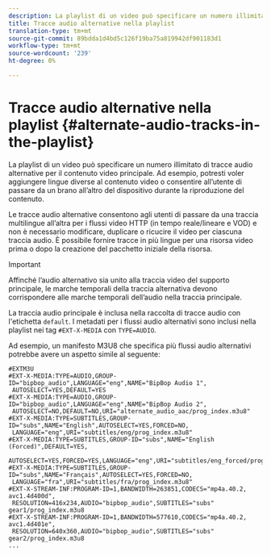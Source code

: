 ```yaml
---
description: La playlist di un video può specificare un numero illimitato di tracce audio alternative per il contenuto video principale. Ad esempio, potresti voler aggiungere lingue diverse al contenuto video o consentire all’utente di passare da un brano all’altro del dispositivo durante la riproduzione del contenuto.
title: Tracce audio alternative nella playlist
translation-type: tm+mt
source-git-commit: 89bdda1d4bd5c126f19ba75a819942df901183d1
workflow-type: tm+mt
source-wordcount: '239'
ht-degree: 0%

---
```



# Tracce audio alternative nella playlist {#alternate-audio-tracks-in-the-playlist}

La playlist di un video può specificare un numero illimitato di tracce audio alternative per il contenuto video principale. Ad esempio, potresti voler aggiungere lingue diverse al contenuto video o consentire all’utente di passare da un brano all’altro del dispositivo durante la riproduzione del contenuto.

Le tracce audio alternative consentono agli utenti di passare da una traccia multilingue all’altra per i flussi video HTTP (in tempo reale/lineare e VOD) e non è necessario modificare, duplicare o ricucire il video per ciascuna traccia audio. È possibile fornire tracce in più lingue per una risorsa video prima o dopo la creazione del pacchetto iniziale della risorsa.

>[!IMPORTANT]
>
>Affinché l’audio alternativo sia unito alla traccia video del supporto principale, le marche temporali della traccia alternativa devono corrispondere alle marche temporali dell’audio nella traccia principale.

La traccia audio principale è inclusa nella raccolta di tracce audio con l&#39;etichetta `default`. I metadati per i flussi audio alternativi sono inclusi nella playlist nei tag `#EXT-X-MEDIA` con `TYPE=AUDIO`.

Ad esempio, un manifesto M3U8 che specifica più flussi audio alternativi potrebbe avere un aspetto simile al seguente:

```
#EXTM3U
#EXT-X-MEDIA:TYPE=AUDIO,GROUP-ID="bipbop_audio",LANGUAGE="eng",NAME="BipBop Audio 1",
 AUTOSELECT=YES,DEFAULT=YES
#EXT-X-MEDIA:TYPE=AUDIO,GROUP-ID="bipbop_audio",LANGUAGE="eng",NAME="BipBop Audio 2",
 AUTOSELECT=NO,DEFAULT=NO,URI="alternate_audio_aac/prog_index.m3u8"
#EXT-X-MEDIA:TYPE=SUBTITLES,GROUP-ID="subs",NAME="English",AUTOSELECT=YES,FORCED=NO,
 LANGUAGE="eng",URI="subtitles/eng/prog_index.m3u8"
#EXT-X-MEDIA:TYPE=SUBTITLES,GROUP-ID="subs",NAME="English (Forced)",DEFAULT=YES,
 AUTOSELECT=YES,FORCED=YES,LANGUAGE="eng",URI="subtitles/eng_forced/prog_index.m3u8"
#EXT-X-MEDIA:TYPE=SUBTITLES,GROUP-ID="subs",NAME="Français",AUTOSELECT=YES,FORCED=NO,
 LANGUAGE="fra",URI="subtitles/fra/prog_index.m3u8"
#EXT-X-STREAM-INF:PROGRAM-ID=1,BANDWIDTH=263851,CODECS="mp4a.40.2, avc1.4d400d",
 RESOLUTION=416x234,AUDIO="bipbop_audio",SUBTITLES="subs" 
gear1/prog_index.m3u8
#EXT-X-STREAM-INF:PROGRAM-ID=1,BANDWIDTH=577610,CODECS="mp4a.40.2, avc1.4d401e",
 RESOLUTION=640x360,AUDIO="bipbop_audio",SUBTITLES="subs"
gear2/prog_index.m3u8
...
```

